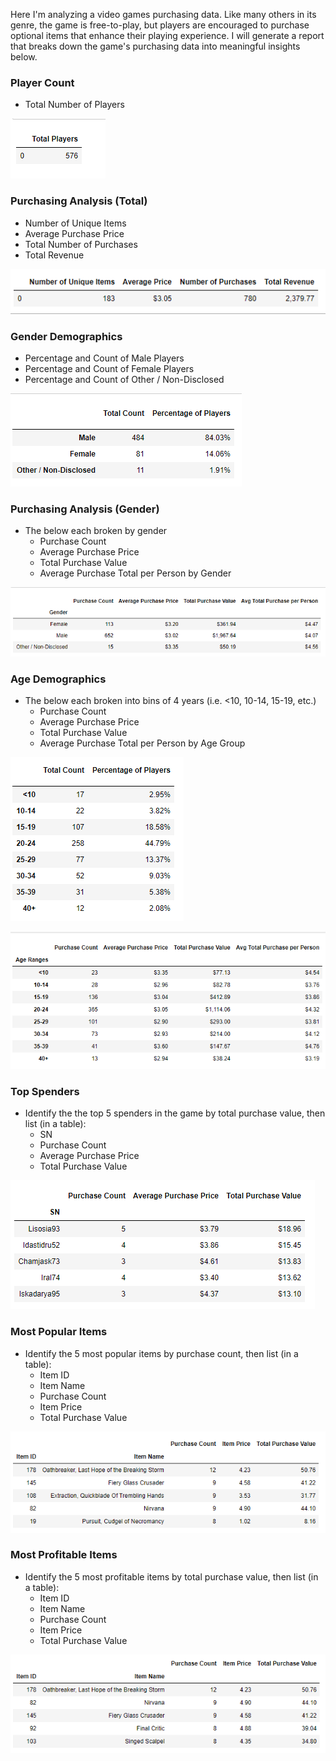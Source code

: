 Here I'm analyzing a video games purchasing data. Like many others in its genre, the game is free-to-play, but players are encouraged to purchase optional items that enhance their playing experience. I will generate a report that breaks down the game's purchasing data into meaningful insights below.

### Player Count

* Total Number of Players

![](Resources/Images/pc.PNG)

### Purchasing Analysis (Total)

* Number of Unique Items
* Average Purchase Price
* Total Number of Purchases
* Total Revenue

![pa](Resources/Images/pa.png)

### Gender Demographics

* Percentage and Count of Male Players
* Percentage and Count of Female Players
* Percentage and Count of Other / Non-Disclosed

![gd](Resources/Images/gd.png)

### Purchasing Analysis (Gender)

* The below each broken by gender
  * Purchase Count
  * Average Purchase Price
  * Total Purchase Value
  * Average Purchase Total per Person by Gender

![pag](Resources/Images/pag.png)

### Age Demographics

* The below each broken into bins of 4 years (i.e. &lt;10, 10-14, 15-19, etc.)
  * Purchase Count
  * Average Purchase Price
  * Total Purchase Value
  * Average Purchase Total per Person by Age Group

![ad](Resources/Images/ad.png)

![paad](Resources/Images/paad.png)

### Top Spenders

* Identify the the top 5 spenders in the game by total purchase value, then list (in a table):
  * SN
  * Purchase Count
  * Average Purchase Price
  * Total Purchase Value

![ts](Resources/Images/ts.png)

### Most Popular Items

* Identify the 5 most popular items by purchase count, then list (in a table):
  * Item ID
  * Item Name
  * Purchase Count
  * Item Price
  * Total Purchase Value

![pi](Resources/Images/pi.png)

### Most Profitable Items

* Identify the 5 most profitable items by total purchase value, then list (in a table):
  * Item ID
  * Item Name
  * Purchase Count
  * Item Price
  * Total Purchase Value

![profi](Resources/Images/profi.png)
